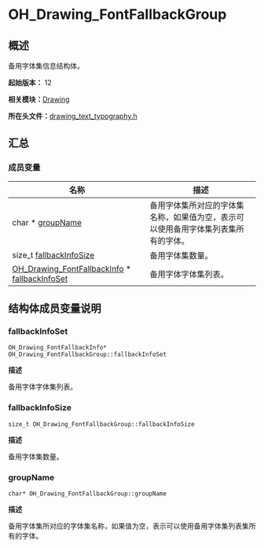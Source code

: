 # OH_Drawing_FontFallbackGroup


## 概述

备用字体集信息结构体。

**起始版本：** 12

**相关模块：**[Drawing](_drawing.md)

**所在头文件：**[drawing_text_typography.h](drawing__text__typography_8h.md)

## 汇总


### 成员变量

| 名称 | 描述 | 
| -------- | -------- |
| char \* [groupName](#groupname) | 备用字体集所对应的字体集名称，如果值为空，表示可以使用备用字体集列表集所有的字体。  | 
| size_t [fallbackInfoSize](#fallbackinfosize) | 备用字体集数量。  | 
| [OH_Drawing_FontFallbackInfo](_o_h___drawing___font_fallback_info.md) \* [fallbackInfoSet](#fallbackinfoset) | 备用字体字体集列表。  | 


## 结构体成员变量说明


### fallbackInfoSet

```
OH_Drawing_FontFallbackInfo* OH_Drawing_FontFallbackGroup::fallbackInfoSet
```
**描述**

备用字体字体集列表。


### fallbackInfoSize

```
size_t OH_Drawing_FontFallbackGroup::fallbackInfoSize
```
**描述**

备用字体集数量。


### groupName

```
char* OH_Drawing_FontFallbackGroup::groupName
```
**描述**

备用字体集所对应的字体集名称，如果值为空，表示可以使用备用字体集列表集所有的字体。
